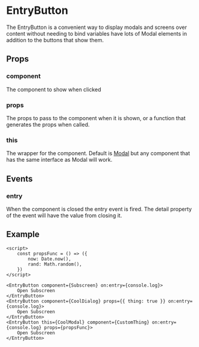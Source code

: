 # EntryButton

The EntryButton is a convenient way to display modals and screens over
content without needing to bind variables have lots of Modal elements in
addition to the buttons that show them.

## Props

### component
The component to show when clicked

### props
The props to pass to the component when it is shown, or a function that
generates the props when called.

### this
The wrapper for the component. Default is [Modal](../layout/modal.md) but any
component that has the same interface as Modal will work.

## Events

### entry
When the component is closed the entry event is fired. The detail
property of the event will have the value from closing it.

## Example
```svelte
<script>
    const propsFunc = () => ({
        now: Date.now(),
        rand: Math.random(),
    })
</script>

<EntryButton component={Subscreen} on:entry={console.log}>
    Open Subscreen
</EntryButton>
<EntryButton component={CoolDialog} props={{ thing: true }} on:entry={console.log}>
    Open Subscreen
</EntryButton>
<EntryButton this={CoolModal} component={CustomThing} on:entry={console.log} props={propsFunc}>
    Open Subscreen
</EntryButton>
```
